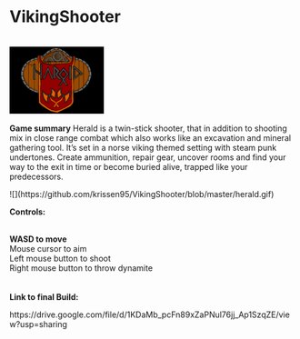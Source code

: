 <p align="center" width="100%">
	<h1>VikingShooter</h1>
	<br>
    <img width="33%" src="https://github.com/krissen95/VikingShooter/blob/master/Herald.png">
</p>

<p>
	<b>Game summary</b>
	Herald is a twin-stick shooter, that in addition to shooting mix in close range combat which also works like an excavation and mineral gathering tool. It’s set in a norse viking themed setting with steam punk undertones. Create ammunition, repair gear, uncover rooms and find your way to the exit in time or become buried alive, trapped like your 
	predecessors. 
</p>
 ![](https://github.com/krissen95/VikingShooter/blob/master/herald.gif)
 

**Controls:**
<p>
	<br>
	<b>WASD to move</b><br>
	Mouse cursor to aim<br>
	Left mouse button to shoot<br>
	Right mouse button to throw dynamite<br>
	<br><br>
	<b>Link to final Build:</b><br>
</p> 
 https://drive.google.com/file/d/1KDaMb_pcFn89xZaPNul76jj_Ap1SzqZE/view?usp=sharing
